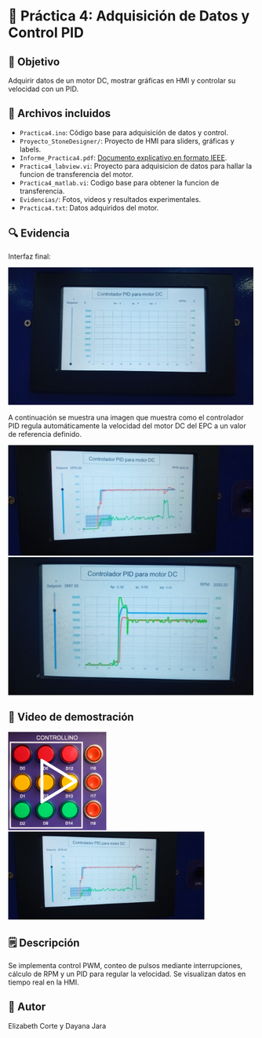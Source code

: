 # 📕 Práctica 4: Adquisición de Datos y Control PID

## 🎯 Objetivo
Adquirir datos de un motor DC, mostrar gráficas en HMI y controlar su velocidad con un PID.

## 📂 Archivos incluidos
- `Practica4.ino`: Código base para adquisición de datos y control.
- `Proyecto_StoneDesigner/`: Proyecto de HMI para sliders, gráficas y labels.
- `Informe_Practica4.pdf`: [Documento explicativo en formato IEEE](/Informe_practicas).
- `Practica4_labview.vi`: Proyecto para adquisicion de datos para hallar la funcion de transferencia del motor.
- `Practica4_matlab.vi`: Codigo base para obtener la funcion de transferencia.
- `Evidencias/`: Fotos, videos y resultados experimentales.
- `Practica4.txt`: Datos adquiridos del motor.

## 🔍 Evidencia

Interfaz final:

<img src="Evidencias/interfaz.jpeg" alt="Interfaz" width="500" />

A continuación se muestra una imagen que muestra como el controlador PID regula automáticamente la velocidad
del motor DC del EPC a un valor de referencia definido.


<img src="Evidencias/practica4_01.jpeg" alt="Resultados 1" width="500" />

<img src="Evidencias/practica4_02.jpeg" alt="Resultados 2" width="500" />


## 🎥 Video de demostración

<a href="https://drive.google.com/file/d/1Z9c8-Cyg3Enw6BcZSSwLrkEjmazu3bCz/view?usp=sharing">
  <img src="../Practica1/Evidencias/miniatura.png" alt="Ver video" width="200" />
</a>

<a href="https://drive.google.com/file/d/1bA8jwb2Lauek65oQo7Ab-Pu2mnWW8pT1/view?usp=sharing">
  <img src="Evidencias/practica4_01.jpeg" alt="Ver video" width="400" />
</a>

## 🗒️ Descripción
Se implementa control PWM, conteo de pulsos mediante interrupciones, cálculo de RPM y un PID para regular la velocidad. Se visualizan datos en tiempo real en la HMI.

## 👤 Autor
Elizabeth Corte y Dayana Jara
